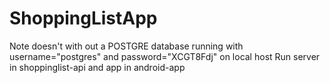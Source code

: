 # ShoppingListApp

Note doesn't with out a POSTGRE database running with username="postgres" and password="XCGT8Fdj" on local host
Run server in shoppinglist-api and app in android-app
